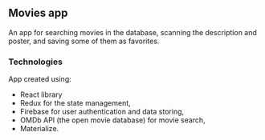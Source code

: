 
## Movies app
An app for searching movies in the database, scanning the description and poster, and saving some of them as favorites.

### Technologies
App created using: 
* React library 
* Redux for the state management, 
* Firebase for user authentication and data storing, 
* OMDb API (the open movie database) for movie search,
* Materialize.

